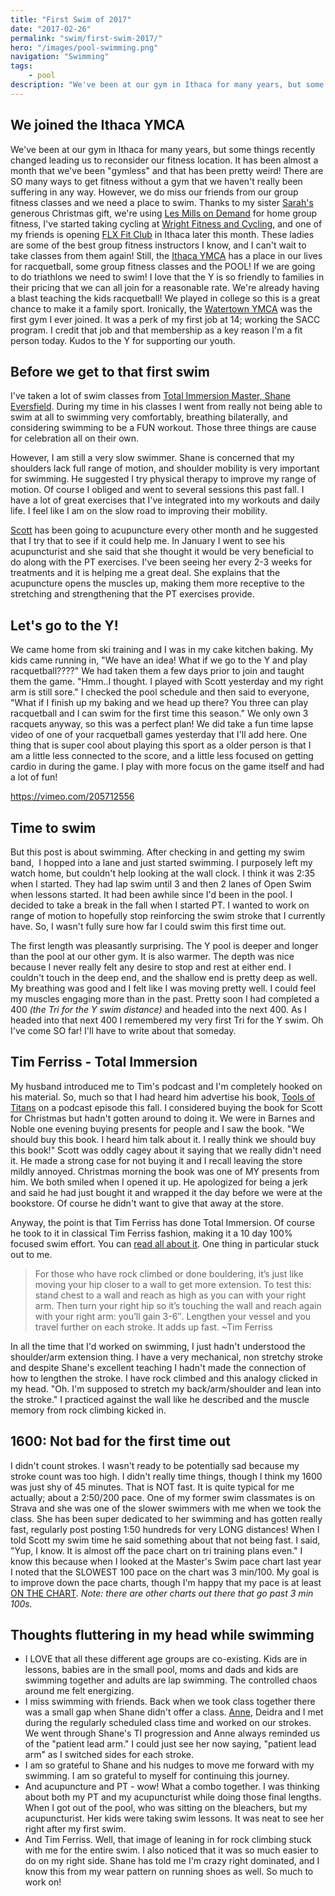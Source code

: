```yaml
---
title: "First Swim of 2017"
date: "2017-02-26"
permalink: "swim/first-swim-2017/"
hero: "/images/pool-swimming.png"
navigation: "Swimming"
tags:
    - pool
description: "We've been at our gym in Ithaca for many years, but some things recently changed leading us to reconsider our fitness location. It has been almost a month that we've been gymless and that has been pretty weird!"
---
```


## We joined the Ithaca YMCA

We've been at our gym in Ithaca for many years, but some things recently changed leading us to reconsider our fitness location. It has been almost a month that we've been "gymless" and that has been pretty weird! There are SO many ways to get fitness without a gym that we haven't really been suffering in any way. However, we do miss our friends from our group fitness classes and we need a place to swim. Thanks to my sister [Sarah's](http://runningforpancakes.blogspot.com/) generous Christmas gift, we're using [Les Mills on Demand](https://www.lesmills.com/ondemand/) for home group fitness, I've started taking cycling at [Wright Fitness and Cycling](http://www.wrightfitnessandcycling.com/), and one of my friends is opening [FLX Fit Club](http://flxfitclub.com/) in Ithaca later this month. These ladies are some of the best group fitness instructors I know, and I can't wait to take classes from them again! Still, the [Ithaca YMCA](http://www.ithacaymca.com/) has a place in our lives for racquetball, some group fitness classes and the POOL! If we are going to do triathlons we need to swim! I love that the Y is so friendly to families in their pricing that we can all join for a reasonable rate. We're already having a blast teaching the kids racquetball! We played in college so this is a great chance to make it a family sport. Ironically, the [Watertown YMCA](http://watertownymca.org/) was the first gym I ever joined. It was a perk of my first job at 14; working the SACC program. I credit that job and that membership as a key reason I'm a fit person today. Kudos to the Y for supporting our youth.

## Before we get to that first swim

I've taken a lot of swim classes from [Total Immersion Master, Shane Eversfield](https://kaizen-durance.com/). During my time in his classes I went from really not being able to swim at all to swimming very comfortably, breathing bilaterally, and considering swimming to be a FUN workout. Those three things are cause for celebration all on their own.

However, I am still a very slow swimmer. Shane is concerned that my shoulders lack full range of motion, and shoulder mobility is very important for swimming. He suggested I try physical therapy to improve my range of motion. Of course I obliged and went to several sessions this past fall. I have a lot of great exercises that I've integrated into my workouts and daily life. I feel like I am on the slow road to improving their mobility.

[Scott](https://scottpdawson.com/) has been going to acupuncture every other month and he suggested that I try that to see if it could help me. In January I went to see his acupuncturist and she said that she thought it would be very beneficial to do along with the PT exercises. I've been seeing her every 2-3 weeks for treatments and it is helping me a great deal. She explains that the acupuncture opens the muscles up, making them more receptive to the stretching and strengthening that the PT exercises provide.

## Let's go to the Y!

We came home from ski training and I was in my cake kitchen baking. My kids came running in, "We have an idea! What if we go to the Y and play racquetball????" We had taken them a few days prior to join and taught them the game. "Hmm..I thought. I played with Scott yesterday and my right arm is still sore." I checked the pool schedule and then said to everyone, "What if I finish up my baking and we head up there? You three can play racquetball and I can swim for the first time this season." We only own 3 racquets anyway, so this was a perfect plan! We did take a fun time lapse video of one of your racquetball games yesterday that I'll add here. One thing that is super cool about playing this sport as a older person is that I am a little less connected to the score, and a little less focused on getting cardio in during the game. I play with more focus on the game itself and had a lot of fun!

https://vimeo.com/205712556

## Time to swim

But this post is about swimming. After checking in and getting my swim band,  I hopped into a lane and just started swimming. I purposely left my watch home, but couldn't help looking at the wall clock. I think it was 2:35 when I started. They had lap swim until 3 and then 2 lanes of Open Swim when lessons started. It had been awhile since I'd been in the pool. I decided to take a break in the fall when I started PT. I wanted to work on range of motion to hopefully stop reinforcing the swim stroke that I currently have. So, I wasn't fully sure how far I could swim this first time out.

The first length was pleasantly surprising. The Y pool is deeper and longer than the pool at our other gym. It is also warmer. The depth was nice because I never really felt any desire to stop and rest at either end. I couldn't touch in the deep end, and the shallow end is pretty deep as well. My breathing was good and I felt like I was moving pretty well. I could feel my muscles engaging more than in the past. Pretty soon I had completed a 400 _(the Tri for the Y swim distance)_ and headed into the next 400. As I headed into that next 400 I remembered my very first Tri for the Y swim. Oh I've come SO far! I'll have to write about that someday.

## Tim Ferriss - Total Immersion

My husband introduced me to Tim's podcast and I'm completely hooked on his material. So, much so that I had heard him advertise his book, [Tools of Titans](http://amzn.to/2mp1LdQ) on a podcast episode this fall. I considered buying the book for Scott for Christmas but hadn't gotten around to doing it. We were in Barnes and Noble one evening buying presents for people and I saw the book. "We should buy this book. I heard him talk about it. I really think we should buy this book!" Scott was oddly cagey about it saying that we really didn't need it. He made a strong case for not buying it and I recall leaving the store mildly annoyed. Christmas morning the book was one of MY presents from him. We both smiled when I opened it up. He apologized for being a jerk and said he had just bought it and wrapped it the day before we were at the bookstore. Of course he didn't want to give that away at the store.

Anyway, the point is that Tim Ferriss has done Total Immersion. Of course he took to it in classical Tim Ferriss fashion, making it a 10 day 100% focused swim effort. You can [read all about it](http://tim.blog/2008/08/13/total-immersion-how-i-learned-to-swim-effortlessly-in-10-days-and-you-can-too/). One thing in particular stuck out to me.

> For those who have rock climbed or done bouldering, it’s just like moving your hip closer to a wall to get more extension. To test this: stand chest to a wall and reach as high as you can with your right arm. Then turn your right hip so it’s touching the wall and reach again with your right arm: you’ll gain 3-6″. Lengthen your vessel and you travel further on each stroke. It adds up fast. ~Tim Ferriss

In all the time that I'd worked on swimming, I just hadn't understood the shoulder/arm extension thing. I have a very mechanical, non stretchy stroke and despite Shane's excellent teaching I hadn't made the connection of how to lengthen the stroke. I have rock climbed and this analogy clicked in my head. "Oh. I'm supposed to stretch my back/arm/shoulder and lean into the stroke." I practiced against the wall like he described and the muscle memory from rock climbing kicked in.

## 1600: Not bad for the first time out

I didn't count strokes. I wasn't ready to be potentially sad because my stroke count was too high. I didn't really time things, though I think my 1600 was just shy of 45 minutes. That is NOT fast. It is quite typical for me actually; about a 2:50/200 pace. One of my former swim classmates is on Strava and she was one of the slower swimmers with me when we took the class. She has been super dedicated to her swimming and has gotten really fast, regularly post posting 1:50 hundreds for very LONG distances! When I told Scott my swim time he said something about that not being fast. I said, "Yup, I know. It is almost off the pace chart on tri training plans even." I know this because when I looked at the Master's Swim pace chart last year I noted that the SLOWEST 100 pace on the chart was 3 min/100. My goal is to improve down the pace charts, though I'm happy that my pace is at least [ON THE CHART](https://www.usms.org/fitness/pacechart.php). _Note: there are other charts out there that go past 3 min 100s._ 

## Thoughts fluttering in my head while swimming

- I LOVE that all these different age groups are co-existing. Kids are in lessons, babies are in the small pool, moms and dads and kids are swimming together and adults are lap swimming. The controlled chaos around me felt energizing.
- I miss swimming with friends. Back when we took class together there was a small gap when Shane didn't offer a class. [Anne](https://10minutemiler.wordpress.com/), Deidra and I met during the regularly scheduled class time and worked on our strokes. We went through Shane's TI progression and Anne always reminded us of the "patient lead arm." I could just see her now saying, "patient lead arm" as I switched sides for each stroke.
- I am so grateful to Shane and his nudges to move me forward with my swimming. I am so grateful to myself for continuing this journey.
- And acupuncture and PT - wow! What a combo together. I was thinking about both my PT and my acupuncturist while doing those final lengths. When I got out of the pool, who was sitting on the bleachers, but my acupuncturist. Her kids were taking swim lessons. It was neat to see her right after my first swim.
- And Tim Ferriss. Well, that image of leaning in for rock climbing stuck with me for the entire swim. I also noticed that it was so much easier to do on my right side. Shane has told me I'm crazy right dominated, and I know this from my wear pattern on running shoes as well. So much to work on!
